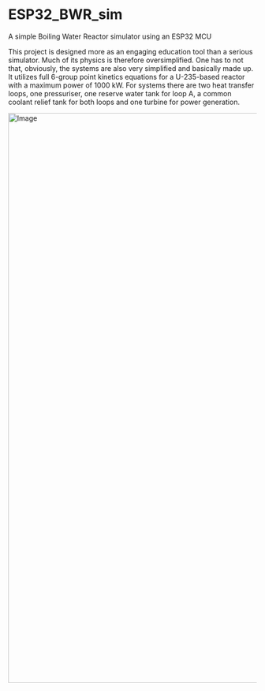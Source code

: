 # ESP32_BWR_sim
A simple Boiling Water Reactor simulator using an ESP32 MCU

This project is designed more as an engaging education tool than a serious simulator.
Much of its physics is therefore oversimplified.
One has to not that, obviously, the systems are also very simplified and basically made up.
It utilizes full 6-group point kinetics equations for a U-235-based reactor with a maximum power of 1000 kW.
For systems there are two heat transfer loops, one pressuriser, one reserve water tank for loop A, a common coolant relief tank for both loops and one turbine for power generation.

<img width="1156" alt="Image" src="https://github.com/user-attachments/assets/d4473f26-9b66-4aaf-af8a-b7f6404f9bea" />
